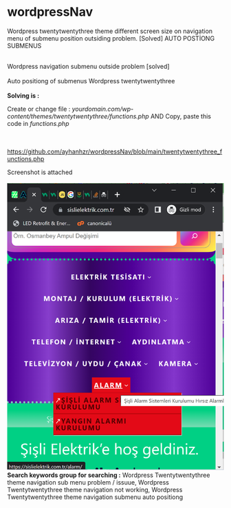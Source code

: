# wordpressNav

Wordpress twentytwentythree theme different screen size on navigation menu of submenu position outsiding problem. [Solved] AUTO POSTİONG SUBMENUS </br></br>

Wordpress navigation submenu outside problem [solved]</br></br>
Auto positiong of submenus Wordpress twentytwentythree</br></br>
<strong>Solving is : </strong></br>
<p>Create or change file : <i>yourdomain.com/wp-content/themes/twentytwentythree/functions.php</i> AND Copy, paste this code in <i>functions.php</i> </p></br></br> 
<a href='https://github.com/ayhanhzr/wordpressNav/blob/main/twentytwentythree_functions.php' title='Wordpress twentytwentythree theme different screen size on navigation menu of submenu position outsiding problem.'>https://github.com/ayhanhzr/wordpressNav/blob/main/twentytwentythree_functions.php</a>

Screenshot is attached</br></br>
<img src='https://github.com/ayhanhzr/wordpressNav/blob/main/ss.png' />
<strong>Search keywords group for searching :</strong> Wordpress Twentytwentythree theme navigation sub menu problem / issuue, Wordpress Twentytwentythree theme navigation not working, Wordpress Twentytwentythree theme navigation submenu auto positiong 
